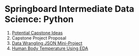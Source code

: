 # Springboard Intermediate Data Science: Python
1) [Potential Capstone Ideas](/capstone/initial-project-ideas.md)
2) Capstone Project Proposal
3) [Data Wrangling JSON Mini-Project](/data_wrangling_json)
4) [Human Body Temperature Using EDA](/human_temp)